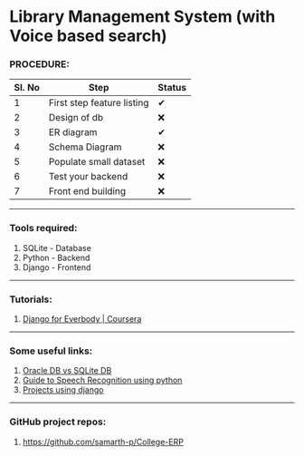 # Library Management System (with Voice based search)

### PROCEDURE:
| Sl. No | Step | Status |
| --- | --- | --- |
| 1 | First step feature listing | ✔ |
| 2 | Design of db | ❌ |
| 3 | ER diagram | ✔ |
| 4 | Schema Diagram | ❌ |
| 5 | Populate small dataset | ❌ |
| 6 | Test your backend | ❌ |
| 7 | Front end building | ❌ |
***
### Tools required:
1. SQLite - Database
2. Python - Backend
3. Django - Frontend
***
### Tutorials:
1. [Django for Everbody | Coursera](https://www.coursera.org/specializations/django?utm_campaign=email-coursera-blast-july-20-django-for-everybody&utm_content=email&utm_medium=institutions&utm_source=umich)
***
### Some useful links:
1. [Oracle DB vs SQLite DB](https://db-engines.com/en/system/Oracle%3BSQLite)
2. [Guide to Speech Recognition using python](https://realpython.com/python-speech-recognition/)
3. [Projects using django](https://data-flair.training/blogs/django-project-ideas/)
***
### GitHub project repos:
1. https://github.com/samarth-p/College-ERP
